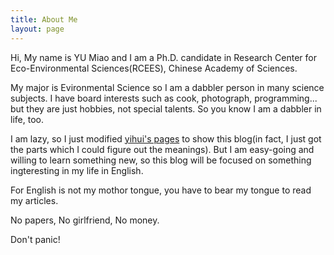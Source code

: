 ```yaml
---
title: About Me
layout: page
---
```

Hi, My name is YU Miao and I am a Ph.D. candidate in Research Center for Eco-Environmental Sciences(RCEES), Chinese Academy of Sciences. 

My major is Evironmental Science so I am a dabbler person in many science subjects. I have board interests such as cook, photograph, programming... but they are just hobbies, not special talents. So you know I am a dabbler in life, too. 

I am lazy, so I just modified [yihui's pages](http://yihui.name) to show this blog(in fact, I just got the parts which I could figure out the meanings). But I am easy-going and willing to learn something new, so this blog will be focused on something ingteresting in my life in English. 

For English is not my mothor tongue, you have to bear my tongue to read my articles.

No papers, No girlfriend, No money. 

Don't panic!
